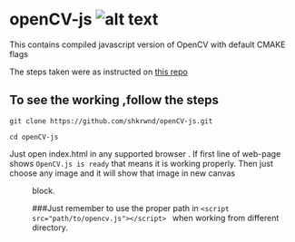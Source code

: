 # openCV-js    ![alt text](github.com/shkrwnd/openCV-js/install-opencv-3-on-ubuntu.jpg "img")
This contains compiled javascript version of OpenCV with default CMAKE flags

The steps taken were as instructed on [this repo](https://github.com/opencv/opencv/tree/master/platforms/js) 

## To see the working ,follow the steps
```
git clone https://github.com/shkrwnd/openCV-js.git
```
```
cd openCV-js
```
Just open index.html in any supported browser .
If first line of web-page shows ```OpenCV.js is ready``` that means it is working properly.
Then just choose any image and it will show that image in new canvas <dir> block.
  


###Just remember to use the proper path in ```<script src="path/to/opencv.js"></script> ``` when working from different directory.



